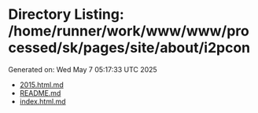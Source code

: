 # Directory Listing: /home/runner/work/www/www/processed/sk/pages/site/about/i2pcon
Generated on: Wed May  7 05:17:33 UTC 2025

- [2015.html.md](2015.html.md)
- [README.md](README.md)
- [index.html.md](index.html.md)
